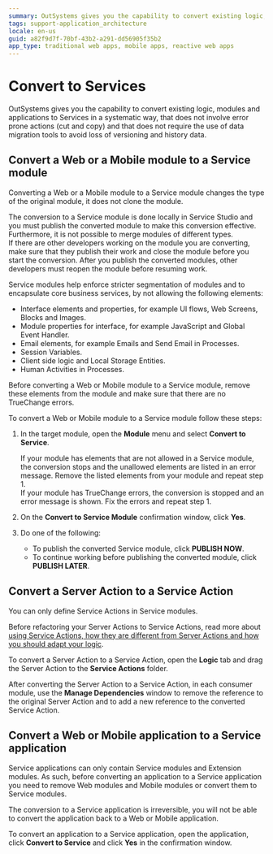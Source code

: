 ```yaml
---
summary: OutSystems gives you the capability to convert existing logic, modules and applications to Services in a systematic way.
tags: support-application_architecture
locale: en-us
guid: a82f9d7f-70bf-43b2-a291-dd56905f35b2
app_type: traditional web apps, mobile apps, reactive web apps
---
```


# Convert to Services

OutSystems gives you the capability to convert existing logic, modules and applications to Services in a systematic way, that does not involve error prone actions (cut and copy) and that does not require the use of data migration tools to avoid loss of versioning and history data.

## Convert a Web or a Mobile module to a Service module

Converting a Web or a Mobile module to a Service module changes the type of the original module, it does not clone the module.

The conversion to a Service module is done locally in Service Studio and you must publish the converted module to make this conversion effective.  Furthermore, it is not possible to merge modules of different types.  
If there are other developers working on the module you are converting, make sure that they publish their work and close the module before you start the conversion. After you publish the converted modules, other developers must reopen the module before resuming work.

Service modules help enforce stricter segmentation of modules and to encapsulate core business services, by not allowing the following elements:

* Interface elements and properties, for example UI flows, Web Screens, Blocks and Images.
* Module properties for interface, for example JavaScript and Global Event Handler.
* Email elements, for example Emails and Send Email in Processes.
* Session Variables.
* Client side logic and Local Storage Entities.
* Human Activities in Processes.

Before converting a Web or Mobile module to a Service module, remove these elements from the module and make sure that there are no TrueChange errors.

To convert a Web or Mobile module to a Service module follow these steps:

1. In the target module, open the **Module** menu and select **Convert to Service**.

    <div class="info" markdown="1">

    If your module has elements that are not allowed in a Service module, the conversion stops and the unallowed elements are listed in an error message. Remove the listed elements from your module and repeat step 1.<br/>
    If your module has TrueChange errors, the conversion is stopped and an error message is shown. Fix the errors and repeat step 1.

    </div>

1. On the **Convert to Service Module** confirmation window, click **Yes**.

1. Do one of the following:

    * To publish the converted Service module, click **PUBLISH NOW**. 
    * To continue working before publishing the converted module, click **PUBLISH LATER**.

## Convert a Server Action to a Service Action

You can only define Service Actions in Service modules. 

Before refactoring your Server Actions to Service Actions, read more about [using Service Actions, how they are different from Server Actions and how you should adapt your logic](services.md#using-service-actions).

To convert a Server Action to a Service Action, open the **Logic** tab and drag the Server Action to the **Service Actions** folder.

After converting the Server Action to a Service Action, in each consumer module, use the **Manage Dependencies** window to remove the reference to the original Server Action and to add a new reference to the converted Service Action.

## Convert a Web or Mobile application to a Service application

Service applications can only contain Service modules and Extension modules.
As such, before converting an application to a Service application you need to remove Web modules and Mobile modules or convert them to Service modules.

<div class="info" markdown="1">

The conversion to a Service application is irreversible, you will not be able to convert the application back to a Web or Mobile application.

</div>

To convert an application to a Service application, open the application, click **Convert to Service** and click **Yes** in the confirmation window.
